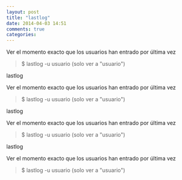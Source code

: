 ```yaml
---
layout: post
title: "lastlog"
date: 2014-04-03 14:51
comments: true
categories: 
---
```

Ver el momento exacto que los usuarios han entrado por última vez 

>$ lastlog -u usuario  (solo ver a "usuario")

lastlog

Ver el momento exacto que los usuarios han entrado por última vez 

>$ lastlog -u usuario  (solo ver a "usuario")

lastlog

Ver el momento exacto que los usuarios han entrado por última vez 

>$ lastlog -u usuario  (solo ver a "usuario")

lastlog

Ver el momento exacto que los usuarios han entrado por última vez 

>$ lastlog -u usuario  (solo ver a "usuario")

